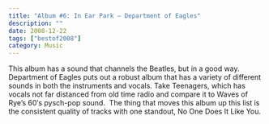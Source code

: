 ```yaml
---
title: "Album #6: In Ear Park – Department of Eagles"
description: ""
date: 2008-12-22
tags: ["bestof2008"]
category: Music
---
```



<p>This album has a sound that channels the Beatles, but in a good way. Department of Eagles puts out a robust album that has a variety of different sounds in both the instruments and vocals. Take Teenagers, which has vocals not far distanced from old time radio and compare it to Waves of Rye’s 60′s pysch-pop sound.&nbsp; The thing that moves this album up this list is the consistent quality of tracks with one standout, No One Does It Like You.</p>
